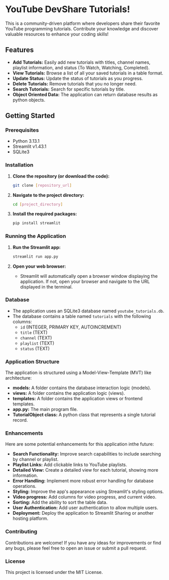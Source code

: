 # YouTube DevShare Tutorials!

This is a community-driven platform where developers share their favorite YouTube programming tutorials.
Contribute your knowledge and discover valuable resources to enhance your coding skills!

## Features

- **Add Tutorials:** Easily add new tutorials with titles, channel names, playlist information, and status (To Watch, Watching, Completed).
- **View Tutorials:** Browse a list of all your saved tutorials in a table format.
- **Update Status:** Update the status of tutorials as you progress.
- **Delete Tutorials:** Remove tutorials that you no longer need.
- **Search Tutorials:** Search for specific tutorials by title.
- **Object Oriented Data:** The application can return database results as python objects.

## Getting Started

### Prerequisites

- Python 3.13.1
- Streamlit v1.43.1
- SQLite3

### Installation

1.  **Clone the repository (or download the code):**

    ```bash
    git clone [repository_url]
    ```

2.  **Navigate to the project directory:**

    ```bash
    cd [project_directory]
    ```

3.  **Install the required packages:**

    ```bash
    pip install streamlit
    ```

### Running the Application

1.  **Run the Streamlit app:**

    ```bash
    streamlit run app.py
    ```

2.  **Open your web browser:**

    - Streamlit will automatically open a browser window displaying the application. If not, open your browser and navigate to the URL displayed in the terminal.

### Database

- The application uses an SQLite3 database named `youtube_tutorials.db`.
- The database contains a table named `tutorials` with the following columns:
  - `id` (INTEGER, PRIMARY KEY, AUTOINCREMENT)
  - `title` (TEXT)
  - `channel` (TEXT)
  - `playlist` (TEXT)
  - `status` (TEXT)

### Application Structure

The application is structured using a Model-View-Template (MVT) like architecture:

- **models:** A folder contains the database interaction logic (models).
- **views:** A folder contains the application logic (views).
- **templates:** A folder contains the application views or frontend templates.
- **app.py:** The main program file.
- **TutorialObject class:** A python class that represents a single tutorial record.

### Enhancements

Here are some potential enhancements for this application inthe future:

- **Search Functionality:** Improve search capabilities to include searching by channel or playlist.
- **Playlist Links:** Add clickable links to YouTube playlists.
- **Detailed View:** Create a detailed view for each tutorial, showing more information.
- **Error Handling:** Implement more robust error handling for database operations.
- **Styling:** Improve the app's appearance using Streamlit's styling options.
- **Video progress:** Add columns for video progress, and current video.
- **Sorting:** Add the ability to sort the table data.
- **User Authentication:** Add user authentication to allow multiple users.
- **Deployment:** Deploy the application to Streamlit Sharing or another hosting platform.

### Contributing

Contributions are welcome! If you have any ideas for improvements or find any bugs, please feel free to open an issue or submit a pull request.

### License

This project is licensed under the MIT License.
